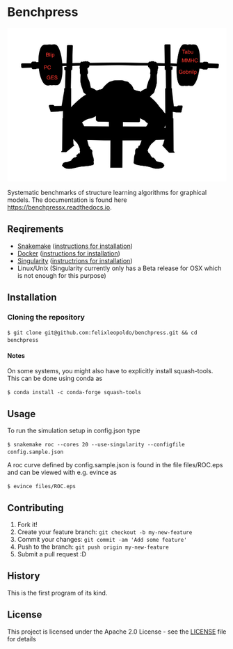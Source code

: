 <snippet>
  <content><![CDATA[
# ${1:Systematic benchmarks of structure learning algorithms for graphical models}


#  
# Benchpress

![Benchpress](figures/benchpress.jpg)

Systematic benchmarks of structure learning algorithms for graphical models.
The documentation is found here https://benchpressx.readthedocs.io.

## Reqirements
- [Snakemake](https://snakemake.readthedocs.io/en/stable/) ([instructions for installation](https://docs.docker.com/engine/install/))
- [Docker](https://www.docker.com/) ([instructions for installation](https://docs.docker.com/engine/install/))
- [Singularity](https://sylabs.io/guides/3.6/admin-guide/installation.html) ([instructrions for installation](https://sylabs.io/guides/3.6/admin-guide/installation.html))
- Linux/Unix (Singularity currently only has a Beta release for OSX which is not enough for this purpose)
## Installation


### Cloning the repository

`$ git clone git@github.com:felixleopoldo/benchpress.git && cd benchpress`



#### Notes
On some systems, you might also have to explicitly install squash-tools. This can be done using conda as

`$ conda install -c conda-forge squash-tools`

## Usage

To run the simulation setup in config.json type

`$ snakemake roc --cores 20 --use-singularity --configfile config.sample.json`

A roc curve defined by config.sample.json is found in the file files/ROC.eps and can be viewed with e.g. evince as

`$ evince files/ROC.eps`


## Contributing

1. Fork it!
2. Create your feature branch: `git checkout -b my-new-feature`
3. Commit your changes: `git commit -am 'Add some feature'`
4. Push to the branch: `git push origin my-new-feature`
5. Submit a pull request :D

## History

This is the first program of its kind.


## License

This project is licensed under the Apache 2.0 License - see the [LICENSE](LICENSE) file for details

</content>
  <tabTrigger></tabTrigger>
</snippet>